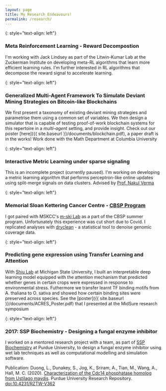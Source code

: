 ```yaml
---
layout: page
title: My Research Endeavours!
permalink: /research/
---
```


{: style="text-align: left"}
### Meta Reinforcement Learning - Reward Decompostion

I'm working with Jack Lindsey as part of the Litwin-Kumar Lab at the Zuckerman Institute on developing meta-RL algorithms that learn more efficient learning rules. I'm further interested in RL algorithms that decompose the reward signal to accelerate learning.

{: style="text-align: left"}
### Generalized Multi-Agent Framework To Simulate Deviant Mining Strategies on Bitcoin-like Blockchains

We first present a taxonomy of existing deviant mining strategies and parametrise them using a common set of variables. We then design a simulator that is capable of testing proof-of-work blockchain systems for this repertoire in a _multi-agent_ setting, and provide insight. Check out our poster [here]({{ site.baseurl }}/documents/blockchain.pdf), a paper draft is in the works! Work done with the Math Department at Columbia University

{: style="text-align: left"}
### Interactive Metric Learning under sparse signaling

This is an incomplete project (currently paused). I'm working on developing a metric learning algorithm that performs perceptron-like online updates using split-merge signals on data clusters. Advised by [Prof. Nakul Verma](http://www.cs.columbia.edu/~verma/)

{: style="text-align: left"}
### Memorial Sloan Kettering Cancer Centre - [CBSP Program](https://www.mskcc.org/education-training/high-school-college/computational-biology-summer-program-alumni)

I got paired with MSKCC's [m-ski Lab](https://www.mskilab.org/#intro) as a part of the CBSP summer program. Unfortunately this experience was cut short due to Covid. I replicated analyses with [dryclean](https://github.com/mskilab/dryclean) - a statistical tool to denoise genomic coverage data. 

{: style="text-align: left"}
### Predicting gene expression using Transfer Learning and Attention

With [Shiu Lab](https://shiulab.github.io/people_past/) at Michigan State University, I built an interpretable deep learning model equipped with the attention mechanism that predicted whether genes in certain crops were expressed in response to environmental stress. Futhermore we transfer learnt TF binding motifs from A. thaliana to O. sativa and showed how certain binding sites were preserved across species. See the [poster]({{ site.baseurl }}/documents/ACRES_Poster.pdf) that I presented at the MidSure research symposium

{: style="text-align: left"}
### 2017: SSP Biochemistry - Designing a fungal enzyme inhibitor
I worked on a mentored research project with a team, as part of [SSP Biochemistry](https://summerscience.org/the-ssp-experience/fungal-inhibitor-design/) at Purdue University, to design a fungal enzyme inhibitor using wet lab techniques as well as computational modelling and simulation software.

Publication:  Duong, L., Dunakey, S., Jog, K., Sriram, A., Tian, M., Wang, A., Hall, M. C. (2020). [Characterization of the Cdc14 phosphatase homolog from Ustilago maydis](https://doi.org/10.4231/RZTW-V362). Purdue University Research Repository. [doi:10.4231/RZTW-V362](https://doi.org/10.4231/RZTW-V362)
